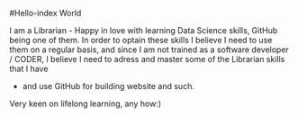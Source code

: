 #Hello-index World

I am a Librarian - Happy in love with learning Data Science skills, GitHub being one of them. 
In order to optain these skills I believe I need to use them on a regular basis, and since I am not 
trained as a software developer / CODER, I believe I need to adress and master some of the Librarian skills that I have 
- and use GitHub for building website and such.

Very keen on lifelong learning, any how:)
